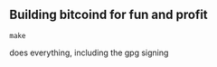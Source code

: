 Building bitcoind for fun and profit
-----

```
make 
```

does everything, including the gpg signing
